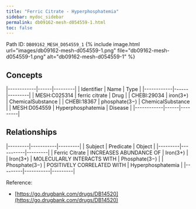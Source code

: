 ```yaml
---
title: "Ferric Citrate - Hyperphosphatemia"
sidebar: mydoc_sidebar
permalink: db09162-mesh-d054559-1.html
toc: false 
---
```



Path ID: `DB09162_MESH_D054559_1`
{% include image.html url="images/db09162-mesh-d054559-1.png" file="db09162-mesh-d054559-1.png" alt="db09162-mesh-d054559-1" %}

## Concepts

|------------|------|---------|
| Identifier | Name | Type    |
|------------|------|---------|
| MESH:C025314 | ferric citrate | Drug |
| CHEBI:29034 | iron(3+) | ChemicalSubstance |
| CHEBI:18367 | phosphate(3−) | ChemicalSubstance |
| MESH:D054559 | Hyperphosphatemia | Disease |
|------------|------|---------|

## Relationships

|---------|-----------|---------|
| Subject | Predicate | Object  |
|---------|-----------|---------|
| Ferric Citrate | INCREASES ABUNDANCE OF | Iron(3+) |
| Iron(3+) | MOLECULARLY INTERACTS WITH | Phosphate(3−) |
| Phosphate(3−) | POSITIVELY CORRELATED WITH | Hyperphosphatemia |
|---------|-----------|---------|

Reference: 
  - [https://go.drugbank.com/drugs/DB14520](https://go.drugbank.com/drugs/DB14520)
